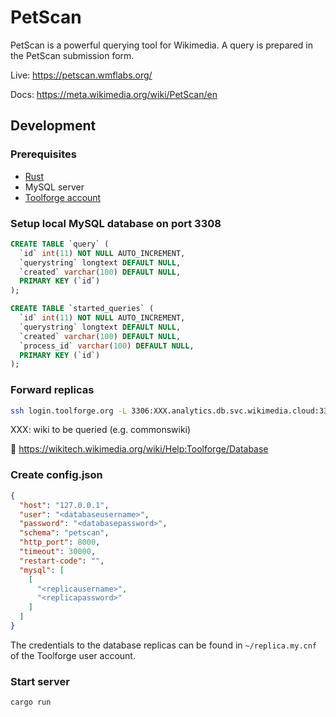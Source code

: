 # PetScan

PetScan is a powerful querying tool for Wikimedia. A query is prepared in the PetScan submission form.

Live: https://petscan.wmflabs.org/

Docs: https://meta.wikimedia.org/wiki/PetScan/en


## Development

### Prerequisites

* [Rust](https://www.rust-lang.org/)
* MySQL server
* [Toolforge account](https://wikitech.wikimedia.org/wiki/Help:Toolforge)


### Setup local MySQL database on port 3308

```sql
CREATE TABLE `query` (
  `id` int(11) NOT NULL AUTO_INCREMENT,
  `querystring` longtext DEFAULT NULL,
  `created` varchar(100) DEFAULT NULL,
  PRIMARY KEY (`id`)
);

CREATE TABLE `started_queries` (
  `id` int(11) NOT NULL AUTO_INCREMENT,
  `querystring` longtext DEFAULT NULL,
  `created` varchar(100) DEFAULT NULL,
  `process_id` varchar(100) DEFAULT NULL,
  PRIMARY KEY (`id`)
);
```


### Forward replicas

```bash
ssh login.toolforge.org -L 3306:XXX.analytics.db.svc.wikimedia.cloud:3306 -L 3309:wikidatawiki.analytics.db.svc.wikimedia.cloud:3306
```

XXX: wiki to be queried (e.g. commonswiki)

🔗 https://wikitech.wikimedia.org/wiki/Help:Toolforge/Database


### Create config.json
```json
{
  "host": "127.0.0.1",
  "user": "<databaseusername>",
  "password": "<databasepassword>",
  "schema": "petscan",
  "http_port": 8000,
  "timeout": 30000,
  "restart-code": "",
  "mysql": [
    [
      "<replicausername>",
      "<replicapassword>"
    ]
  ]
}
```

The credentials to the database replicas can be found in `~/replica.my.cnf` of the Toolforge user account.


### Start server

```bash
cargo run
```
